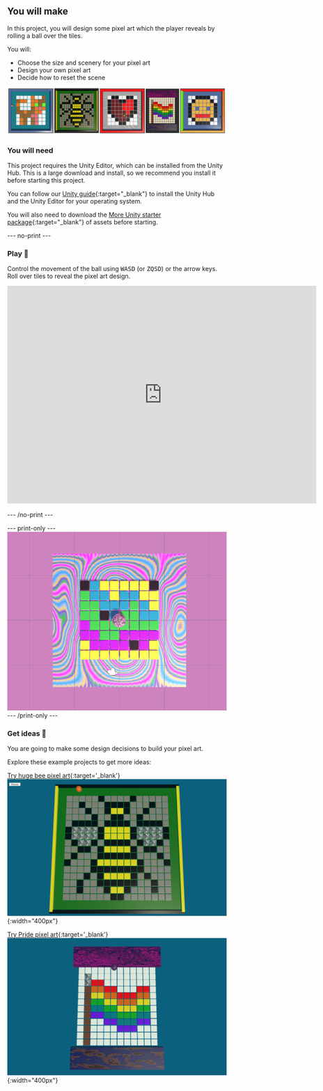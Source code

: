## You will make

In this project, you will design some pixel art which the player reveals by rolling a ball over the tiles. 

You will:

+ Choose the size and scenery for your pixel art
+ Design your own pixel art
+ Decide how to reset the scene

![A strip of example project images.](images/example-projects.png)

### You will need

This project requires the Unity Editor, which can be installed from the Unity Hub. This is a large download and install, so we recommend you install it before starting this project.

You can follow our [Unity guide](https://projects.raspberrypi.org/en/projects/unity-guide){:target="_blank"} to install the Unity Hub and the Unity Editor for your operating system.

You will also need to download the [More Unity starter package](https://rpf.io/p/en/rainbow-run-go){:target="_blank"} of assets before starting.

--- no-print ---

### Play 🎡

Control the movement of the ball using <kbd>WASD</kbd> (or <kbd>ZQSD</kbd>) or the arrow keys. Roll over tiles to reveal the pixel art design.

<iframe allowtransparency="true" width="710" height="500" scrolling = "no" src="https://raspberrypilearning.github.io/unity-webgl/PixelArtReveal" frameborder="0"></iframe>

--- /no-print ---

--- print-only ---
![Birds eye view of a large pink grid with a smaller block of various coloured tiles in the middle, there are some missing tiles and a ball in the centre of the block. This will be the completed output of the project.](images/static-pink.png)
--- /print-only ---

### Get ideas 💭

You are going to make some design decisions to build your pixel art.

Explore these example projects to get more ideas:

[Try huge bee pixel art](https://raspberrypilearning.github.io/unity-webgl/HugeBeePixelArt){:target='_blank'}
![An image of a 16x16 pixel art grid in a square enclosure with small walls and a floor. The revealed image is a bee.](images/bee.png){:width="400px"}

[Try Pride pixel art](https://raspberrypilearning.github.io/unity-webgl/PridePixelArt){:target='_blank'}
![An image of a 12x12 pixel art grid with coloured materials at each end. The revealed image is a Pride flag.](images/pride.png){:width="400px"}
